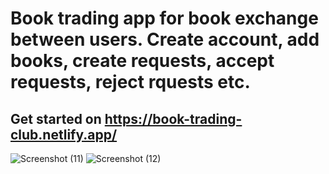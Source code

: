# Book trading app for book exchange between users. Create account, add books, create requests, accept requests, reject rquests etc.
## Get started on https://book-trading-club.netlify.app/
![Screenshot (11)](https://github.com/Sirvinlex/book-trading-club-app/assets/86681535/e51d975c-5c54-4a29-aeb6-c612367c95e1)
![Screenshot (12)](https://github.com/Sirvinlex/book-trading-club-app/assets/86681535/fabb22d3-14da-42e6-85e0-a984e898380b)
